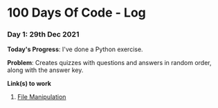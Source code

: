 # 100 Days Of Code - Log

### Day 1: 29th Dec 2021

**Today's Progress**: I've done a Python exercise.

**Problem**: Creates quizzes with questions and answers in random order, along with the answer key.

**Link(s) to work**
1. [File Manipulation](https://github.com/TheGaneshkumawat/Python-Tutorial/blob/main/src/file-1.py)
